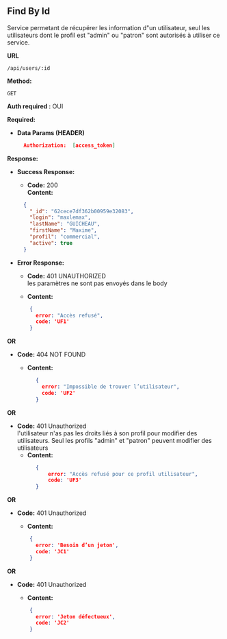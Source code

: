 ## **Find By Id**

Service permetant de récupérer les information d"un utilisateur, seul les utilisateurs dont le profil est "admin" ou "patron" sont autorisés à utiliser ce service.

**URL**

    /api/users/:id

**Method:**

`GET`

**Auth required :**  OUI

**Required:**
- **Data Params (HEADER)**
    ```json
      Authorization:  [access_token]
    ```

**Response:**
- **Success Response:**

    - **Code:** 200 <br />
      **Content:**

    ```json
      {
        "_id": "62cece7df362b00959e32083",
        "login": "maxlemax",
        "lastName": "GUICHEAU",
        "firstName": "Maxime",
        "profil": "commercial",
        "active": true
      }
    ```
- **Error Response:**

    - **Code:** 401 UNAUTHORIZED <br />
      les paramètres ne sont pas envoyés dans le body

    - **Content:**
    ```json
        {
          error: "Accès refusé",
          code: 'UF1'
        }
    ```
**OR**
- **Code:** 404 NOT FOUND  <br />

    - **Content:**
  ```json
        {
          error: "Impossible de trouver l’utilisateur",
          code: 'UF2'
        }
  ```
**OR**
- **Code:**  401 Unauthorized<br />
  l'utilisateur n'as pas les droits liés à son profil pour modifier des utilisateurs. Seul les profils "admin" et "patron" peuvent modifier des utilisateurs
    - **Content:**
  ```json
        {
            error: "Accès refusé pour ce profil utilisateur",
            code: 'UF3'
        }
  ```

**OR**
- **Code:**  401 Unauthorized <br />

    - **Content:**
  ```json
      {
        error: 'Besoin d’un jeton',
        code: 'JC1'
      }
  ```

**OR**
- **Code:**  401 Unauthorized <br />

    - **Content:**
  ```json
      {
        error: 'Jeton défectueux',
        code: 'JC2'
      }
  ```





